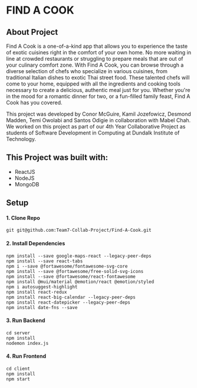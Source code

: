 # FIND A COOK

## About Project

Find A Cook is a one-of-a-kind app that allows you to experience the taste of exotic cuisines right in the comfort of your own home. No more waiting in line at crowded restaurants or struggling to prepare meals that are out of your culinary comfort zone. With Find A Cook, you can browse through a diverse selection of chefs who specialize in various cuisines, from traditional Italian dishes to exotic Thai street food. These talented chefs will come to your home, equipped with all the ingredients and cooking tools necessary to create a delicious, authentic meal just for you. Whether you're in the mood for a romantic dinner for two, or a fun-filled family feast, Find A Cook has you covered.

This project was developed by Conor McGuire, Kamil Jozefowicz, Desmond Madden, Temi Owolabi and Santos Odigie in collaboration with Mabel Chah. We worked on this project as part of our 4th Year Collaborative Project as students of Software Development in Computing at Dundalk Institute of Technology.

## This Project was built with:
- ReactJS
- NodeJS
- MongoDB

## Setup

#### 1. Clone Repo
```
git git@github.com:Team7-Collab-Project/Find-A-Cook.git
```

#### 2. Install Dependencies
```
npm install --save google-maps-react --legacy-peer-deps
npm install --save react-tabs
npm i --save @fortawesome/fontawesome-svg-core
npm install --save @fortawesome/free-solid-svg-icons
npm install --save @fortawesome/react-fontawesome
npm install @mui/material @emotion/react @emotion/styled
npm i autosuggest-highlight
npm install react-redux
npm install react-big-calendar --legacy-peer-deps
npm install react-datepicker --legacy-peer-deps
npm install date-fns --save

```

#### 3. Run Backend
```
cd server
npm install 
nodemon index.js
```

#### 4. Run Frontend
```
cd client
npm install 
npm start
```
